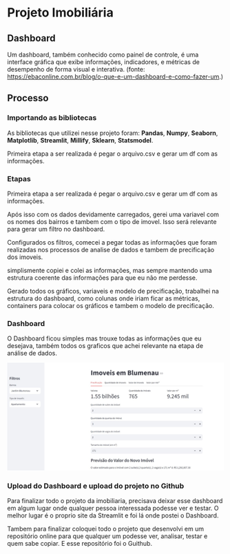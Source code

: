 # Projeto Imobiliária

## Dashboard
Um dashboard, também conhecido como painel de controle, é uma interface gráfica que exibe informações, indicadores, e métricas de desempenho de forma visual e interativa.
(fonte: https://ebaconline.com.br/blog/o-que-e-um-dashboard-e-como-fazer-um.)

## Processo
### Importando as bibliotecas

As bibliotecas que utilizei nesse projeto foram:
**Pandas**, **Numpy**, **Seaborn**, **Matplotlib**, **Streamlit**, **Millify**, **Sklearn**, **Statsmodel**. 

Primeira etapa a ser realizada é pegar o arquivo.csv e gerar um df com as informações.

### Etapas

Primeira etapa a ser realizada é pegar o arquivo.csv e gerar um df com as informações.

Após isso com os dados devidamente carregados, gerei uma variavel com os nomes dos bairros e tambem com o tipo de imovel.
Isso será relevante para gerar um filtro no dashboard.


Configurados os filtros, comecei a pegar todas as informações que foram realizadas nos processos de analise de dados e tambem de precificação dos imoveis.

simplismente copiei e colei as informações, mas sempre mantendo uma estrutura coerente das informações para que eu não me perdesse.

Gerado todos os gráficos, variaveis e modelo de precificação, trabalhei na estrutura do dashboard, como colunas onde iriam ficar as métricas, containers para colocar os gráficos e tambem o modelo de precificação.

### Dashboard

O Dashboard ficou simples mas trouxe todas as informações que eu desejava, também todos os graficos que achei relevante na etapa de análise de dados.

![dash](dashboard.jpg)

### Upload do Dashboard e upload do projeto no Github


Para finalizar todo o projeto da imobiliaria, precisava deixar esse dashboard em algum lugar onde qualquer pessoa interessada podesse ver e testar. O melhor lugar é o proprio site da Streamlit e foi lá onde postei o Dashboard.

Tambem para finalizar coloquei todo o projeto que desenvolvi em um repositório online para que qualquer um podesse ver, analisar, testar e quem sabe copiar. E esse repositório foi o Guithub.